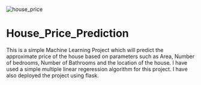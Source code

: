 ![house_price](https://user-images.githubusercontent.com/63185422/125426452-e7dfd8c8-89bd-475b-ba03-a87164f4ba9c.png)
# House_Price_Prediction
This is a simple Machine Learning Project which will predict the approximate price of the house based on parameters such as Area, Number of bedrooms, Number of Bathrooms and the location of the house.
I have used a simple multiple linear regeression algorithm for this project.
I have also deployed the project using flask.
